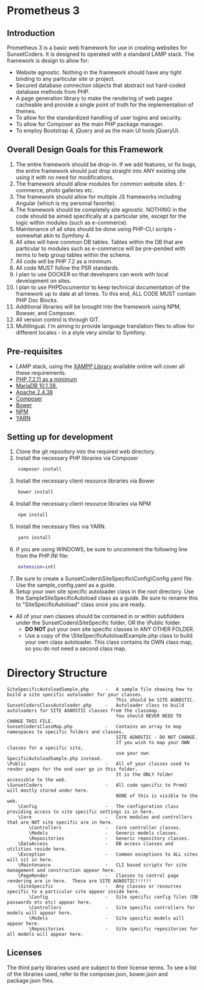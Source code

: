 # Prometheus 3
## Introduction
Prometheus 3 is a basic web framework for use in creating websites for SunsetCoders.
It is designed to operated with a standard LAMP stack.
The framework is design to allow for:
*  Website agnostic.  Nothing in the framework should have any tight binding to any particular site or project.
*  Secured database connection objects that abstract out hard-coded database methods from PHP.
*  A page generation library to make the rendering of web pages cacheable and provide a single point of truth for the
   implementation of themes.
*  To allow for the standardized handling of user logins and security.
*  To allow for Composer as the main PHP package manager.
*  To employ Bootstrap 4, jQuery and  as the main UI tools jQueryUI.
## Overall Design Goals for this Framework
1.  The entire framework should be drop-in.  If we add features, or fix bugs, the entire framework should just drop straight into ANY existing site using it with no need for modifications.
2.  The framework should allow modules for common website sites.  E-commerce, photo galleries etc.
3.  The framework should allow for multiple JS frameworks including Angular (which is my personal favorite).
4.  The framework should be completely site agnostic.  NOTHING in the code should be aimed specifically at a particular site, except for the logic within modules (such as e-commerce).
5.  Maintenance of all sites should be done using PHP-CLI scripts - somewhat akin to Symfony 4.
6.  All sites will have common DB tables.  Tables within the DB that are particular to modules such as e-commerce will be pre-pended with terms to help group tables within the schema.
7.  All code will be PHP 7.2 as a minimum.
8.  All code MUST follow the PSR standards.
9.  I plan to use DOCKER so that developers can work with local development on sites.
10.  I plan to use PHPDocumentor to keep technical documentation of the framework up to date at all times.  To this end, ALL CODE MUST contain PHP Doc Blocks.
11.  Additional libraries will be brought into the framework using NPM, Bowser, and Composer.
12.  All version control is through GIT.
13.  Multilingual.  I'm aiming to provide language translation files to allow for different locales - in a style very similar to Symfony.
## Pre-requisites
*  LAMP stack, using the [XAMPP Library][1] available online will cover all these requirements.
*  [PHP 7.2.11 as a minimum][2]
*  [MariaDB 10.1.38.][3]
*  [Apache 2.4.38][4]
*  [Composer][5]
*  [Bower][6]
*  [NPM][7]
*  [YARN][8]
## Setting up for development
1. Clone the git repository into the required web directory.
2. Install the necessary PHP libraries via Composer
```bash
    composer install
```
3. Install the necessary client resource libraries via Bower
```bash
    bower install
```
4. Install the necessary client resource libraries via NPM
```bash
    npm install
```
5. Install the necessary files via YARN.
```bash
    yarn install
```
6. If you are using WINDOWS, be sure to uncomment the following line from the PHP.INI file:
```bash
    extension=intl
```
7. Be sure to create a SunsetCoders\SiteSpecific\Config\Config.yaml file.  Use the sample_config.yaml as a guide.
8. Setup your own site specific autoloader class in the root directory.  Use the SampleSiteSpecificAutoload
class as a guide.  Be sure to rename this to "SiteSpecificAutoload" class once you are ready.

* All of your own classes should be contained in or within subfolders under the SunsetCoders\SiteSpecific folder, OR the \Public
folder.
    * **DO NOT** put your own site specific classes in ANY OTHER FOLDER.
    * Use a copy of the \SiteSpecificAutoloadExample.php class to build your own class autoloader.  This class contains its OWN class map, so you do not need a second class map.

# Directory Structure

```text
SiteSpecificAutoloadSample.php      -   A sample file showing how to build a site specific autoloader for your classes.
                                        This should be SITE AGNOSTIC.
SunsetCodersClassAutoloader.php     -   Autoloader class to build autoloaders for SITE AGNOSTIC classes from the classmap.
                                        You should NEVER NEED TO CHANGE THIS FILE.
SunsetCodersClassMap.php            -   Contains an array to map namespaces to specific folders and classes.
                                        SITE AGNOSTIC - DO NOT CHANGE.
                                        If you wish to map your OWN classes for a specific site,
                                        use your own SpecificAutoloadSample.php instead.                                     
\Public                             -   All of your classes used to render pages for the end user go in this folder.
                                        It is the ONLY folder accessible to the web.
\SunsetCoders                       -   All code specific to Prom3 will mostly stored under here.
                                        NONE of this is visible to the web.
    \Config                         -   The configuration class providing access to site specific settings is in here.
    \Core                           -   Core modules and controllers that are NOT site specific are in here.
        \Controllers                -   Core controller classes.
        \Models                     -   Generic models classes.
        \Repositories               -   Generic repository classes.
    \DataAccess                     -   DB access classes and utilities reside here.
    \Exception                      -   Common exceptions to ALL sites will sit in here.
    \Maintenance                    -   CLI based scripts for site management and construction appear here.
    \PageRender                     -   Classes to control page rendering are in here.  These are SITE AGNOSTIC!!!!!!
    \SiteSpecific                   -   Any classes or resources specific to a particular site appear inside here.
        \Config                     -   Site specific config files (DB passwords etc etc) appear here.
        \Controllers                -   Site specific controllers for models will appear here.
        \Models                     -   Site specific models will appear here.
        \Repositories               -   Site specific repositories for all models will appear here.
```

## Licenses
The third party libraries used are subject to their license terms. To see a list of the libraries used, refer to the composer.json, bower.json and package.json files.

[1]: https://www.apachefriends.org/index.html "XAMPP" 
[2]: http://us1.php.net/downloads.php "PHP"
[3]: https://www.mysql.com/downloads/ "MySQL"
[4]: https://httpd.apache.org/download.cgi "Apache2"
[5]: https://getcomposer.org "Composer"
[6]: https://bower.io "Bower"
[7]: https://www.npmjs.com/get-npm "NPM"
[8]: https://yarnpkg.com/en/docs/install#windows-stable "YARN"
